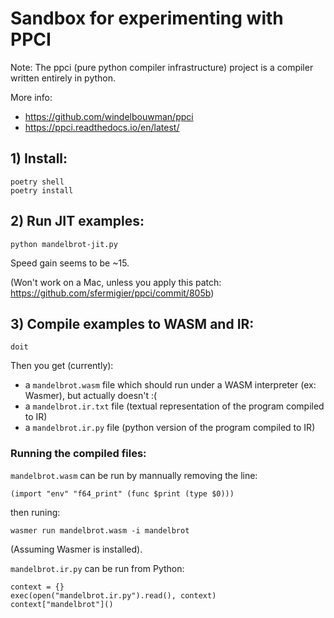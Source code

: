 Sandbox for experimenting with PPCI
===================================


Note: The ppci (pure python compiler infrastructure) project is a compiler written entirely in python.


More info:

- <https://github.com/windelbouwman/ppci>
- <https://ppci.readthedocs.io/en/latest/>


## 1) Install:

```
poetry shell
poetry install
```

## 2) Run JIT examples:

```
python mandelbrot-jit.py
```

Speed gain seems to be ~15.


(Won't work on a Mac, unless you apply this patch: <https://github.com/sfermigier/ppci/commit/805b>)

## 3) Compile examples to WASM and IR:

```
doit
```

Then you get (currently): 

- a `mandelbrot.wasm` file which should run under a WASM interpreter (ex: Wasmer), but actually doesn't :(
- a `mandelbrot.ir.txt` file (textual representation of the program compiled to IR) 
- a `mandelbrot.ir.py` file (python version of the program compiled to IR) 

### Running the compiled files:

`mandelbrot.wasm` can be run by mannually removing the line: 

```
(import "env" "f64_print" (func $print (type $0)))
```

then runing: 

```
wasmer run mandelbrot.wasm -i mandelbrot
```

(Assuming Wasmer is installed).

`mandelbrot.ir.py` can be run from Python:

```
context = {}
exec(open("mandelbrot.ir.py").read(), context)
context["mandelbrot"]()
```


```
